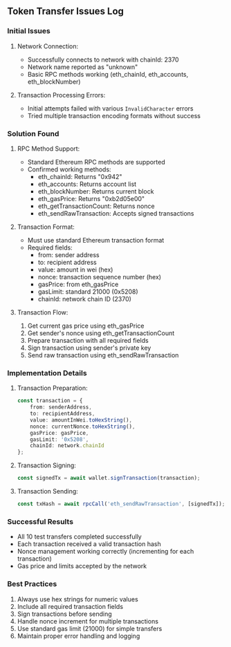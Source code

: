 ## Token Transfer Issues Log

### Initial Issues
1. Network Connection:
   - Successfully connects to network with chainId: 2370
   - Network name reported as "unknown"
   - Basic RPC methods working (eth_chainId, eth_accounts, eth_blockNumber)

2. Transaction Processing Errors:
   - Initial attempts failed with various `InvalidCharacter` errors
   - Tried multiple transaction encoding formats without success

### Solution Found
1. RPC Method Support:
   - Standard Ethereum RPC methods are supported
   - Confirmed working methods:
     - eth_chainId: Returns "0x942"
     - eth_accounts: Returns account list
     - eth_blockNumber: Returns current block
     - eth_gasPrice: Returns "0xb2d05e00"
     - eth_getTransactionCount: Returns nonce
     - eth_sendRawTransaction: Accepts signed transactions

2. Transaction Format:
   - Must use standard Ethereum transaction format
   - Required fields:
     - from: sender address
     - to: recipient address
     - value: amount in wei (hex)
     - nonce: transaction sequence number (hex)
     - gasPrice: from eth_gasPrice
     - gasLimit: standard 21000 (0x5208)
     - chainId: network chain ID (2370)

3. Transaction Flow:
   1. Get current gas price using eth_gasPrice
   2. Get sender's nonce using eth_getTransactionCount
   3. Prepare transaction with all required fields
   4. Sign transaction using sender's private key
   5. Send raw transaction using eth_sendRawTransaction

### Implementation Details
1. Transaction Preparation:
   ```typescript
   const transaction = {
       from: senderAddress,
       to: recipientAddress,
       value: amountInWei.toHexString(),
       nonce: currentNonce.toHexString(),
       gasPrice: gasPrice,
       gasLimit: '0x5208',
       chainId: network.chainId
   };
   ```

2. Transaction Signing:
   ```typescript
   const signedTx = await wallet.signTransaction(transaction);
   ```

3. Transaction Sending:
   ```typescript
   const txHash = await rpcCall('eth_sendRawTransaction', [signedTx]);
   ```

### Successful Results
- All 10 test transfers completed successfully
- Each transaction received a valid transaction hash
- Nonce management working correctly (incrementing for each transaction)
- Gas price and limits accepted by the network

### Best Practices
1. Always use hex strings for numeric values
2. Include all required transaction fields
3. Sign transactions before sending
4. Handle nonce increment for multiple transactions
5. Use standard gas limit (21000) for simple transfers
6. Maintain proper error handling and logging
